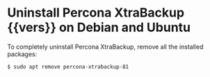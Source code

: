 # Uninstall Percona XtraBackup {{vers}} on Debian and Ubuntu

To completely uninstall Percona XtraBackup, remove all the installed packages:

```{.bash data-prompt="$"}
$ sudo apt remove percona-xtrabackup-81
```